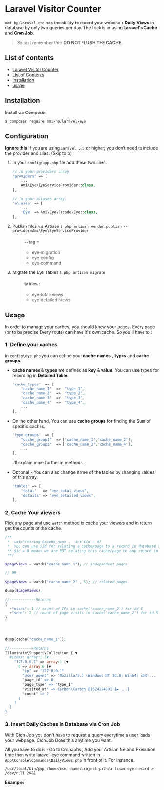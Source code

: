 
# Laravel Visitor Counter
`ami-hp/laravel-eye` has the ability to record your website's **Daily Views** in database by only two queries per day.  The trick is in using **Laravel's Cache** and **Cron Job**.
>  So just remember this: **DO NOT FLUSH THE CACHE**.

## List of contents
- [Laravel Visitor Counter](#laravel-visitor-counter)
- [List of Contents](#list-of-contents)
- [Installation](#Installation)
- [usage](#usage)

## Installation
Install via Composer

`$ composer require ami-hp/laravel-eye`

## Configuration
**Ignore this** If you are using  `Laravel 5.5`  or higher;  you don't need to include the provider and alias. (Skip to b)

1. In your `config/app.php`  file add these two lines.
	```php
	// In your providers array.
	'providers' => [
	    ...
	    Ami\Eye\EyeServiceProvider::class,
	],

	// In your aliases array.
	'aliases' => [
	    ...
	    'Eye' => Ami\Eye\Facade\Eye::class,
	],
	```
2. Publish files via Artisan
	`$ php artisan vendor:publish --provider=Ami\Eye\EyeServiceProvider`

	> #### --tag =
	> 	- eye-migration
	> 	- eye-config
	> 	- eye-command
3. Migrate the Eye Tables
	`$ php artisan migrate`
	> #### tables :
	> 	- eye-total-views
	> 	- eye-detailed-views
	
## Usage 
In order to manage your caches, you should know your pages. Every page (or to be precise Every route) can have it's own cache. So you'll have to :
### 1. Define your caches
in `config\eye.php` you can define your **cache names** , **types** and **cache groups**.
-  **cache names** & **types** are defined as **key** & **value**. You can use types for recording in **Detailed Table**. 
	
	```php
	'cache_types'  => [
		'cache_name_1'  =>  "type_1",
		'cache_name_2'  =>  "type_2",
		'cache_name_3'  =>  "type_3",
		'cache_name_4'  =>  "type_4",
		...
	],
	```
- On the other hand, You can use **cache groups** for finding the Sum of specific caches.
	```php
	'type_groups'  => [
		"cache_group1"  => ['cache_name_1','cache_name_2'],
		"cache_group2"  => ['cache_name_3','cache_name_4'],
		...
	],
	```
	I'll explain more further in methods.

- Optional - You can also change name of the tables by changing values of this array.
	```php
	'tables' => [
        'total'   => "eye_total_views",
        'details' => "eye_detailed_views",
    ],
	```

### 2. Cache Your Viewers
Pick any page and use `watch` method to cache your viewers and in return get the counts of the cache.
```php
/** 
 *  watch(string $cache_name ,  int $id = 0) 
 *  You can use $id for relating a cache/page to a record in database such as a Product or Article
 ** $id = 0 means we are NOT relating this cache/page to any record in database
 **/

$pageViews = watch("cache_name_1"); // independent pages

// OR

$pageViews = watch("cache_name_2" , 5); // related pages

dump($pageViews);

//------------Returns
{
  +"users": 1 // count of IPs in cache('cache_name_2') for id 5
  +"seen": 2 // count of page visits in cache('cache_name_2') for id 5
}




dump(cache("cache_name_1"));

//-----------Returns 
Illuminate\Support\Collection { ▼
  #items: array:1 [▼
    "127.0.0.1" => array:1 [▼
      0 => array:6 [▼
        "ip" => "127.0.0.1"
        "user_agent" => "Mozilla/5.0 (Windows NT 10.0; Win64; x64)...
        "page_id" => 0
        "page_type" => "type_1"
        "visited_at" => Carbon\Carbon @1624264801 {▶ ...}
        "count" => 2
      ]
    ]
  ]
}
```

### 3. Insert Daily Caches in Database via **Cron Job**
With Cron Job you don't have to request a query everytime a user loads your webpage. CronJob Does this anytime you want.

All you have to do is :
Go to CronJobs , Add your Artisan file and Execution time then write laravel-eye command written in  `App\Console\Commands\DailyViews.php` in front of it. For instance:

`/usr/local/bin/php /home/user-name/project-path/artisan eye:record > /dev/null 2>&1`

**Example:**

